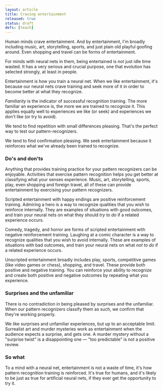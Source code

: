 ```yaml
---
layout: article
title: Craving entertainment
released: true
status: draft
defs: [teach]
---
```


Human minds crave entertainment. And by entertainment, I'm broadly
including music, art, storytelling, sports, and just plain old playful
goofing around. Even shopping and travel can be forms of
entertainment.

For minds with neural nets in them, being entertained is not just idle
time wasted. It has a very serious and crucial purpose, one that
evolution has selected strongly, at least in people.

Entertainment is how you train a neural net. When we like
entertainment, it's because our neural nets crave training and seek
more of it in order to become better at what they recognize.

*Familiarity* is the indicator of successful recognition training. The
more familiar an experience is, the more we are trained to recognize
it.  This applies equally well to experiences we like (or seek) and
experiences we don't like (or try to avoid).

We tend to find repetition with small differences pleasing. That's the
perfect way to test our pattern-recognizers.

We tend to find confirmation pleasing. We seek entertainment because it
reinforces what we've already been trained to recognize. 

### Do's and don'ts

Anything that provides training practice for your pattern recognizers
can be enjoyable. Activities that exercise pattern recognition helps
you get better at classifying what your senses experience. Music, art,
storytelling, sports, play, even shopping and foreign travel, all of
these can provide entertainment by exercising your pattern
recognizers.

Scripted entertainment with happy endings are positive reinforcement
training. Admiring a hero is a way to recognize qualities that you
wish to reinforce internally. They are examples of situations with
good outcomes, and train your neural nets on what they should 
*try to do* if a related experience occurs.

Comedy, tragedy, and horror are forms of scripted entertainment with
negative reinforcement training. Laughing at a comic character is a
way to recognize qualities that you wish to avoid internally.  These
are examples of situations with bad outcomes, and train your neural
nets on what *not to do* if a related experience occurs.

Unscripted entertainment broadly includes play, sports, competitive
games (like video games or chess), shopping, and travel. These provide
both positive and negative training. You can reinforce your ability to
recognize and create both positive and negative outcomes by repeating
what you experience.

### Surprises and the unfamiliar

There is no contradiction in being pleased by surprises and the unfamiliar.
When our pattern recognizers classify them as such, we confirm that they're
working properly.

We like surprises and unfamiliar experiences, but up to an acceptable
limit. Surrealist art and murder mysteries work as entertainment when
the audience expects a surprise, and gets one. A murder mystery without
a "surprise twist" is a disappointing one &mdash; "too predictable" is not
a positive review. 

### So what

To a mind with a neural net, entertainment is not a waste of time,
it's how pattern recognition training is reinforced. It's true for
humans, and it's likely to be just as true for artificial neural nets,
if they ever get the opportunity to try it.
